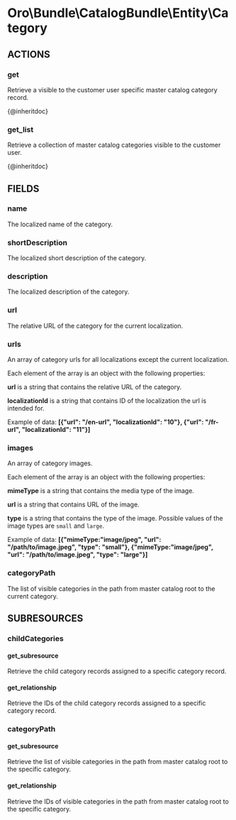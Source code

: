 # Oro\Bundle\CatalogBundle\Entity\Category

## ACTIONS

### get

Retrieve a visible to the customer user specific master catalog category record.

{@inheritdoc}

### get_list

Retrieve a collection of master catalog categories visible to the customer user.

{@inheritdoc}

## FIELDS

### name

The localized name of the category.

### shortDescription

The localized short description of the category.

### description

The localized description of the category.

### url

The relative URL of the category for the current localization.

### urls

An array of category urls for all localizations except the current localization.

Each element of the array is an object with the following properties:

**url** is a string that contains the relative URL of the category.

**localizationId** is a string that contains ID of the localization the url is intended for.

Example of data: **\[{"url": "/en-url", "localizationId": "10"}, {"url": "/fr-url", "localizationId": "11"}\]**

### images

An array of category images.

Each element of the array is an object with the following properties:

**mimeType** is a string that contains the media type of the image.

**url** is a string that contains URL of the image.

**type** is a string that contains the type of the image. Possible values of the image types are `small` and `large`.

Example of data: **\[{"mimeType:"image/jpeg", "url": "/path/to/image.jpeg", "type": "small"}, {"mimeType:"image/jpeg", "url": "/path/to/image.jpeg", "type": "large"}\]**

### categoryPath

The list of visible categories in the path from master catalog root to the current category.

## SUBRESOURCES

### childCategories

#### get_subresource

Retrieve the child category records assigned to a specific category record.

#### get_relationship

Retrieve the IDs of the child category records assigned to a specific category record.

### categoryPath

#### get_subresource

Retrieve the list of visible categories in the path from master catalog root to the specific category.

#### get_relationship

Retrieve the IDs of visible categories in the path from master catalog root to the specific category.
